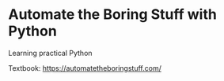 # Automate the Boring Stuff with Python

Learning practical Python

Textbook: https://automatetheboringstuff.com/
